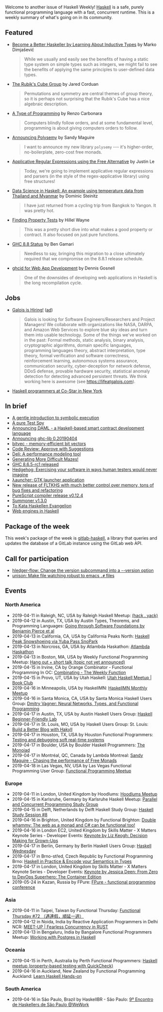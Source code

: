 <!-- 2019-04-11 unpublished -->

Welcome to another issue of Haskell Weekly!
[Haskell](https://www.haskell.org) is a safe, purely functional programming language with a fast, concurrent runtime.
This is a weekly summary of what's going on in its community.

## Featured

-   [Become a Better Haskeller by Learning About Inductive Types](https://dimjasevic.net/marko/2019/04/08/become-a-better-haskeller-by-learning-about-inductive-types/) by Marko Dimjašević

    > While we usually and easily see the benefits of having a static type system on simple types such as integers, we might fail to see the benefits of applying the same principles to user-defined data types.

-   [The Rubik's Cube Group](https://jaredcorduan.github.io/posts/2019-04-10--rubik-group.html) by Jared Corduan

    > Permutations and symmetry are central themes of group theory, so it is perhaps not surprising that the Rubik's Cube has a nice algebraic description.

-   [A Type of Programming](https://atypeofprogramming.com) by Renzo Carbonara

    > Computers blindly follow orders, and at some fundamental level, programming is about giving computers orders to follow.

-   [Announcing Polysemy](https://reasonablypolymorphic.com/blog/polysemy/) by Sandy Maguire

    > I want to announce my new library `polysemy` --- it's higher-order, no-boilerplate, zero-cost free monads.

-   [Applicative Regular Expressions using the Free Alternative](https://blog.jle.im/entry/free-alternative-regexp.html) by Justin Le

    > Today, we're going to implement applicative regular expressions and parsers (in the style of the regex-applicative library) using free structures!

-   [Data Science in Haskell: An example using temperature data from Thailand and Myanmar](http://idontgetoutmuch.org/singleday.htm) by Dominic Steinitz

    > I have just returned from a cycling trip from Bangkok to Yangon. It was pretty hot.

-   [Finding Property Tests](https://www.hillelwayne.com/post/contract-examples/) by Hillel Wayne

    > This was a pretty short dive into what makes a good property or contract. It also focused on just pure functions.

-   [GHC 8.8 Status](https://www.haskell.org/ghc/blog/20190405-ghc-8.8-status.html) by Ben Gamari

    > Needless to say, bringing this migration to a close ultimately required that we compromise on the 8.8.1 release schedule.

-   [ghcid for Web App Development](https://functor.tokyo/blog/2019-04-07-ghcid-for-web-app-dev) by Dennis Gosnell

    > One of the downsides of developing web applications in Haskell is the long recompilation cycle.

## Jobs

-   [Galois is Hiring!](https://workforcenow.adp.com/jobs/apply/posting.html?client=galois&ccId=19000101_000001&type=MP&lang=en_US) ([ad](https://haskellweekly.news/advertising.html))

    > Galois is looking for Software Engineers/Researchers and Project Managers! We collaborate with organizations like NASA, DARPA, and Amazon Web Services to explore blue sky ideas and turn them into usable technology. Some of the things we've worked on in the past: Formal methods, static analysis, binary analysis, cryptographic algorithms, domain specific languages, programming languages theory, abstract interpretation, type theory, formal verification and software correctness, reinforcement learning, autonomous systems assurance, communication security, cyber-deception for network defense, DDoS defense, provable hardware security, statistical anomaly detection for detecting advanced persistent threats. We think working here is awesome (see <https://lifeatgalois.com>).

-   [Haskell programmers at Co-Star in New York](https://np.reddit.com/r/haskell/comments/bayb8m/job_costar_is_hiring_haskell_programmers_in_ny/)

## In brief

-   [A gentle introduction to symbolic execution](https://blog.monic.co/a-gentle-introduction-to-symbolic-execution/)
-   [A pure Test Spy](https://blog.ploeh.dk/2019/04/08/a-pure-test-spy/)
-   [Announcing DAML - a Haskell-based smart contract development language](https://np.reddit.com/r/haskell/comments/b9cja6/announcing_daml_a_haskellbased_smart_contract/)
-   [Announcing ghc-lib 0.20190404](https://blog.shaynefletcher.org/2019/04/announcing-ghc-lib-020190404.html)
-   [bitvec - memory-efficient bit vectors](https://np.reddit.com/r/haskell/comments/ba3n6k/bitvec_memoryefficient_bit_vectors/)
-   [Code Review: Approve with Suggestions](https://neilmitchell.blogspot.com/2019/04/code-review-approve-with-suggestions.html)
-   [Deli: A performance modeling tool](https://github.com/github/deli/tree/ceec4de9044563aa22ee56668aee89ad247e032e#readme)
-   [Generating More Difficult Mazes!](https://mmhaskell.com/blog/2019/4/8/generating-more-difficult-mazes)
-   [GHC 8.6.5-rc1 released](https://www.haskell.org/ghc/blog/201904080-ghc-8.6.5-rc1-released.html)
-   [Hedgehog: Exercising your software in ways human testers would never imagine](https://hedgehog.qa)
-   [λauncher: GTK launcher application](https://github.com/balsoft/lambda-launcher/tree/e90caff741a1eba3ee595a06b73406ce94a0097b#readme)
-   [New release of FLTKHS with much better control over memory, tons of bug fixes and refactoring](https://np.reddit.com/r/haskell/comments/ba4dw0/ann_new_release_of_fltkhs_with_much_better/)
-   [PureScript compiler release v0.12.4](https://discourse.purescript.org/t/purescript-compiler-release-v0-12-4/722)
-   [Summoner v1.3.0](https://github.com/kowainik/summoner/blob/de3b4cbfd85abd77ff86d0746ac81d3b6773651a/summoner-cli/CHANGELOG.md#130--apr-9-2019)
-   [To Kata Haskellen Evangelion](https://cosmius.bitbucket.io/tkhe/)
-   [Web engines in Haskell](https://chrisdone.com/posts/web-engines/)

## Package of the week

This week's package of the week is [gitlab-haskell](https://hackage.haskell.org/package/gitlab-haskell-0.1.0.0), a library that queries and updates the database of a GitLab instance using the GitLab web API.

## Call for participation

-   [hledger-flow: Change the version subcommand into a --version option](https://github.com/apauley/hledger-flow/issues/15)
-   [unison: Make file watching robust to emacs `.#` files](https://github.com/unisonweb/unison/issues/457)

## Events

### North America

- 2019-04-11 in Raleigh, NC, USA by Raleigh Haskell Meetup: [(hack . yack)](https://www.meetup.com/Raleigh-Haskell-Meetup/events/nsfsnqyzgbpb/)
- 2019-04-12 in Austin, TX, USA by Austin Types, Theorems, and Programming Languages: [Going through Software Foundations by Benjamin Pierce et al](https://www.meetup.com/Austin-Types-Theorems-and-Programming-Languages/events/kbqknnyzgbqb/)
- 2019-04-13 in California, CA, USA by California Peaks North: [Haskell Peak Snowshoeing via Yuba Pass SnoPark](https://www.meetup.com/California-Peaks-North/events/260440013/)
- 2019-04-13 in Norcross, GA, USA by Atlambda Haskathon: [Atlambda Haskathon](https://www.meetup.com/Atlambda-Haskathon/events/hgbspqyzgbrb/)
- 2019-04-13 in Boston, MA, USA by Weekly Functional Programming Meetup: [Hang out + short talk (topic not yet announced)](https://www.meetup.com/Weekly-Functional-Programming-Meetup/events/dmbnvqyzgbrb/)
- 2019-04-15 in Irvine, CA by Orange Combinator - Functional Programming In OC: [Combinating - The Weekly Function](https://www.meetup.com/orange-combinator/events/lxvjrpyzgbtb/)
- 2019-04-15 in Provo, UT, USA by Utah Haskell: [Utah Haskell Meetup | Book Club](https://www.meetup.com/utah-haskell/events/fmdsrqyzgbtb/)
- 2019-04-16 in Minneapolis, USA by HaskellMN: [HaskellMN Monthly Meetup](https://www.meetup.com/HaskellMN/events/ndtxfpyzgbvb/)
- 2019-04-16 in Santa Monica, CA, USA by Santa Monica Haskell Users Group: [Dmitry Vagner: Neural Networks, Types, and Functional Programming](https://www.meetup.com/santa-monica-haskell/events/260382886/)
- 2019-04-17 in Austin, TX, USA by Austin Haskell Users Group: [Haskell Beginner-Friendly Lab](https://www.meetup.com/ATX-Haskell/events/brldppyzgbwb/)
- 2019-04-17 in St. Louis, MO, USA by Haskell Users Group: St. Louis: [Build a Better Blog with Hakyll](https://www.meetup.com/Haskell-Users-Group-St-Louis/events/258718737/)
- 2019-04-17 in Houston, TX, USA by Houston Functional Programmers: [Testing and debugging soft real-time systems](https://www.meetup.com/Houston-Functional-Programmers/events/znbbqqyzgbwb/)
- 2019-04-17 in Boulder, USA by Boulder Haskell Programmers: [The Monoiad](https://www.meetup.com/Boulder-Haskell-Programmers/events/260064857/)
- 2019-04-17 in Montréal, QC, Canada by Lambda Montreal: [Sandy Maguire - Chasing the performance of Free Monads](https://www.meetup.com/lambda-montreal/events/260307600/)
- 2019-04-18 in Las Vegas, NV, USA by Las Vegas Functional Programming User Group: [Functional Programming Meetup](https://www.meetup.com/las-vegas-functional-programming/events/jkznkqyzgbxb/)

### Europe

- 2019-04-11 in London, United Kingdom by Hoodlums: [Hoodlums Meetup](https://www.meetup.com/hoodlums/events/hrbdtnyzgbpb/)
- 2019-04-15 in Karlsruhe, Germany by Karlsruhe Haskell Meetup: [Parallel and Concurrent Programming Study Group](https://www.meetup.com/Karlsruhe-Haskell-Meetup/events/258073386/)
- 2019-04-15 in Delft, Netherlands by Delft Haskell Study Group: [Haskell Study Session #8](https://www.meetup.com/Delft-Haskell-Study-Group/events/260454503/)
- 2019-04-16 in Brighton, United Kingdom by Functional Brighton: [Double whammy: The web as a monad and C# can be functional too!](https://www.meetup.com/Functional-Brighton/events/260140369/)
- 2019-04-16 in London EC2, United Kingdom by Skills Matter - X Matters Keynote Series - Developer Events: [Keynote by Liz Keogh: Decision Making for Grown-Ups](https://www.meetup.com/skillsmatter/events/259895631/)
- 2019-04-17 in Berlin, Germany by Berlin Haskell Users Group: [Haskell Wednesday](https://www.meetup.com/berlinhug/events/pvpwqpyzgbwb/)
- 2019-04-17 in Brno-střed, Czech Republic by Functional Programming Brno: [Haskell in Practice & Encode your Semantics in Types](https://www.meetup.com/fpbrno/events/260417098/)
- 2019-04-17 in London, United Kingdom by Skills Matter - X Matters Keynote Series - Developer Events: [Keynote by Jessica Deen: From Zero to DevOps Superhero: The Container Edition](https://www.meetup.com/skillsmatter/events/259874271/)
- 2019-05-24 in Kazan, Russia by FPure: [FPure - functional programming conference](https://www.fpure.events)

### Asia

- 2019-04-11 in Taipei, Taiwan by Functional Thursday: [Functional Thursday #72 （遇連假，順延一週）](https://www.meetup.com/Functional-Thursday/events/259922863/)
- 2019-04-12 in Noida, India by Reactive Application Programmers in Delhi NCR: [MEET-UP | Fearless Concurrency in RUST](https://www.meetup.com/Reactive-Application-Programmers-in-Delhi-NCR/events/260440112/)
- 2019-04-13 in Bengaluru, India by Bangalore Functional Programmers Meetup: [Working with Postgres in Haskell](https://www.meetup.com/Bangalore-Functional-Programmers-Meetup/events/260134493/)

### Oceania

- 2019-04-15 in Perth, Australia by Perth Functional Programmers: [Haskell meetup (property-based testing with QuickCheck)](https://www.meetup.com/PerthFP/events/xrtkqqyzgbtb/)
- 2019-04-16 in Auckland, New Zealand by Functional Programming Auckland: [Learn Haskell Hands-on](https://www.meetup.com/Functional-Programming-Auckland/events/260393154/)

### South America

- 2019-04-16 in São Paulo, Brazil by HaskellBR - São Paulo: [9º Encontro de Haskellers de São Paulo @WeWork](https://www.meetup.com/haskellbr-sp/events/260150637/)
